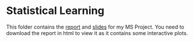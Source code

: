 # Statistical Learning
This folder contains the [report](./ms_project.html) and [slides](./presentation.pdf) for my MS Project. You need to download the report in html to view it as it contains some interactive plots.
